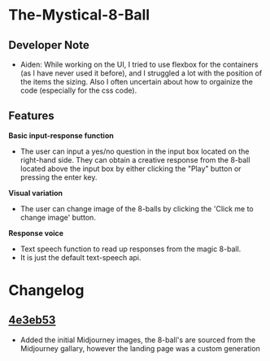# The-Mystical-8-Ball

## Developer Note

- Aiden: While working on the UI, I tried to use flexbox for the containers (as I have never used it before), and I struggled a lot with the position of the items the sizing. Also I often uncertain about how to orgainize the code (especially for the css code). 

## Features

**Basic input-response function**
  - The user can input a yes/no question in the input box located on the right-hand side. They can obtain a creative response from the 8-ball located above the input box by either clicking the "Play" button or pressing the enter key.

**Visual variation**
  - The user can change image of the 8-balls by clicking the 'Click me to change image' button.

**Response voice**
  - Text speech function to read up responses from the magic 8-ball.
  - It is just the default text-speech api.

# Changelog

## [4e3eb53](https://github.com/cse110-sp23-group16/The-Mystical-8-Ball/commit/4e3eb530c4aef75ce2e4dfe3738482671ff4b83c)

- Added the initial Midjourney images, the 8-ball's are sourced from the Midjourney gallary, however the landing page was a custom generation
